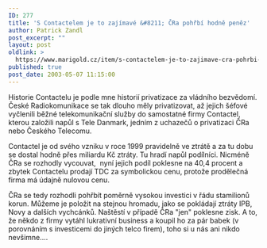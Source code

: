 ```yaml
---
ID: 277
title: 'S Contactelem je to zajímavé &#8211; ČRa pohřbí hodně peněz'
author: Patrick Zandl
post_excerpt: ""
layout: post
oldlink: >
  https://www.marigold.cz/item/s-contactelem-je-to-zajimave-cra-pohrbi-hodne-penez
published: true
post_date: 2003-05-07 11:15:00
---
```

<p>
Historie Contactelu je podle mne historií privatizace za vládního bezvědomí. České Radiokomunikace se tak dlouho měly privatizovat, až jejich šéfové vyčlenili běžné telekomunikační služby do samostatné firmy Contactel, kterou založili napůl s Tele Danmark, jedním z uchazečů o privatizaci ČRa nebo Českého Telecomu. </p>

<p>
Contactel je od svého vzniku v roce 1999 pravidelně ve ztrátě a za tu dobu se dostal hodně přes miliardu Kč ztráty. Tu hradí napůl podílníci. Nicméně ČRa se rozhodly vycouvat,&#160; nyní jejich podíl poklesne na 40,4 procent a zbytek Contactelu prodají TDC za symbolickou cenu, protože prodělečná firma má údajně nulovou cenu. </p>

<p>
ČRa se tedy rozhodli pohřbít poměrně vysokou investici v řádu stamilionů korun. Můžeme je položit na stejnou hromadu, jako se pokládají ztráty IPB, Novy a dalších vychcánků. Naštěstí v případě ČRa "jen" poklesne zisk. A to, že někdo z firmy vytáhl lukrativní business a koupil ho za pár babek (v porovnáním s investicemi do jiných telco firem), toho si u nás ani nikdo nevšimne....</p>
